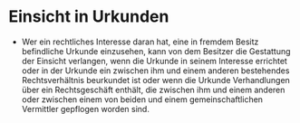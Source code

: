 # Einsicht in Urkunden

- Wer ein rechtliches Interesse daran hat, eine in fremdem Besitz befindliche Urkunde einzusehen, kann von dem Besitzer die Gestattung der Einsicht verlangen, wenn die Urkunde in seinem Interesse errichtet oder in der Urkunde ein zwischen ihm und einem anderen bestehendes Rechtsverhältnis beurkundet ist oder wenn die Urkunde Verhandlungen über ein Rechtsgeschäft enthält, die zwischen ihm und einem anderen oder zwischen einem von beiden und einem gemeinschaftlichen Vermittler gepflogen worden sind.


